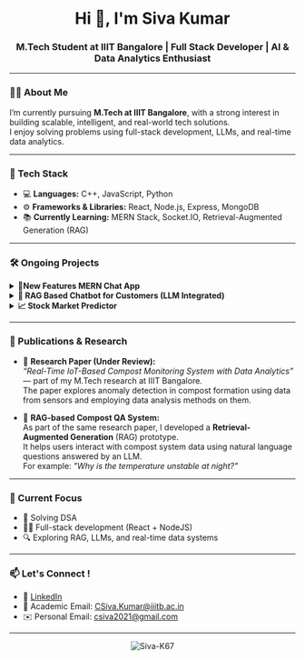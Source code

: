 <h1 align="center">Hi 👋, I'm Siva Kumar</h1>
<h3 align="center">M.Tech Student at IIIT Bangalore | Full Stack Developer | AI & Data Analytics Enthusiast</h3>

---

### 🧑‍🎓 About Me

I’m currently pursuing **M.Tech at IIIT Bangalore**, with a strong interest in building scalable, intelligent, and real-world tech solutions.  
I enjoy solving problems using full-stack development, LLMs, and real-time data analytics.

---

### 🧰 Tech Stack

- 💻 **Languages:** C++, JavaScript, Python  
- ⚙️ **Frameworks & Libraries:** React, Node.js, Express, MongoDB  
- 📚 **Currently Learning:** MERN Stack, Socket.IO, Retrieval-Augmented Generation (RAG)

---
### 🛠️ Ongoing Projects

<details>
<summary><strong>💬New Features MERN Chat App</strong></summary>

- 🔴 **RED Notifications:**  
  Messages marked as urgent by the sender appear in **red** until opened, making them stand out from regular chats.

- 🧠 **Group Chat Summarizer (LLM-powered):**  
  Uses a free LLM (e.g., **Mixtral via OpenRouter**) to summarize large group conversations.  
  Helps users decide if they should read the full chat or just the specific sections or skip the whole chat altogether.

- 🕵️ **Decoy Chat Feature:**
  When a chat is opened, a fake but believable conversation is displayed by default.
  Entering a secret keyword instantly switches to the real conversation.
  Closing the chat resets it back to the fake version for privacy protection.

</details>

<details>
<summary><strong>🤖 RAG Based Chatbot for Customers (LLM Integrated)</strong></summary>

- A lightweight customer support chatbot powered by a free LLM like **Mixtral**.  
- Capable of answering common queries and guiding users through basic support flow.

</details>

<details>
<summary><strong>📈 Stock Market Predictor</strong></summary>

- LSTM-based model to forecast stock trends from historical time series data.  
- Implemented in Python using real datasets for training and validation.

</details>


---

### 📄 Publications & Research

- 📝 **Research Paper (Under Review):**  
  *“Real-Time IoT-Based Compost Monitoring System with Data Analytics”* — part of my M.Tech research at IIIT Bangalore.  
  The paper explores anomaly detection in compost formation using data from sensors and employing data analysis methods on them.

- 🤖 **RAG-based Compost QA System:**  
  As part of the same research paper, I developed a **Retrieval-Augmented Generation** (RAG) prototype.  
  It helps users interact with compost system data using natural language questions answered by an LLM.  
  For example: *"Why is the temperature unstable at night?"*
---

### 🎯 Current Focus

- 📘 Solving DSA  
- 🧑‍💻 Full-stack development (React + NodeJS)  
- 🔍 Exploring RAG, LLMs, and real-time data systems  

---

### 📫 Let's Connect !

- 🔗 [LinkedIn](https://www.linkedin.com/in/c-siva-kumar-71b011194/)  
- 📧 Academic Email: CSiva.Kumar@iiitb.ac.in  
- ✉️ Personal Email: csiva2021@gmail.com

---

<!-- Profile Visitor Badge -->
<p align="center">
  <img src="https://komarev.com/ghpvc/?username=Siva-K67&label=Profile%20views&color=0e75b6&style=flat" alt="Siva-K67" />
</p>
